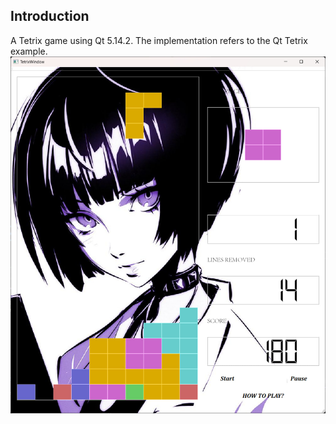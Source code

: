 ## Introduction
A Tetrix game using Qt 5.14.2. The implementation refers to the Qt Tetrix example.
![image](./images/test.jpg)